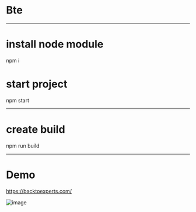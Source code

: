 # Bte

--------------------------------------------------------------------------------------------------------
# install node module 
npm i 
# start project
npm start

--------------------------------------------------------------------------------------------------------
# create build
npm run build


--------------------------------------------------------------------------------------------------------
# Demo
https://backtoexperts.com/

![image](https://user-images.githubusercontent.com/47686350/228518355-2a784164-dd2f-48ab-91d8-f2683723dbb1.png)
